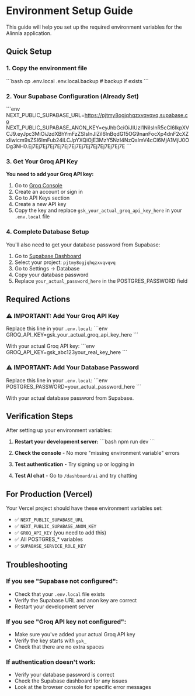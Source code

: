 # Environment Setup Guide

This guide will help you set up the required environment variables for the Alinnia application.

## Quick Setup

### 1. Copy the environment file
\`\`\`bash
cp .env.local .env.local.backup  # backup if exists
\`\`\`

### 2. Your Supabase Configuration (Already Set)
\`\`\`env
NEXT_PUBLIC_SUPABASE_URL=https://pjtmy8ogjqhqzxvqvqvq.supabase.co
NEXT_PUBLIC_SUPABASE_ANON_KEY=eyJhbGciOiJIUzI1NiIsInR5cCI6IkpXVCJ9.eyJpc3MiOiJzdXBhYmFzZSIsInJlZiI6InBqdG15OG9nanFocXp4dnF2cXZxIiwicm9sZSI6ImFub24iLCJpYXQiOjE3MzY5NzI4NzQsImV4cCI6MjA1MjU0ODg3NH0.Ej7Ej7Ej7Ej7Ej7Ej7Ej7Ej7Ej7Ej7Ej7Ej7Ej7E
\`\`\`

### 3. Get Your Groq API Key

**You need to add your Groq API key:**

1. Go to [Groq Console](https://console.groq.com/)
2. Create an account or sign in
3. Go to API Keys section
4. Create a new API key
5. Copy the key and replace `gsk_your_actual_groq_api_key_here` in your `.env.local` file

### 4. Complete Database Setup

You'll also need to get your database password from Supabase:

1. Go to [Supabase Dashboard](https://app.supabase.io/)
2. Select your project: `pjtmy8ogjqhqzxvqvqvq`
3. Go to Settings → Database
4. Copy your database password
5. Replace `your_actual_password_here` in the POSTGRES_PASSWORD field

## Required Actions

### ⚠️ IMPORTANT: Add Your Groq API Key

Replace this line in your `.env.local`:
\`\`\`env
GROQ_API_KEY=gsk_your_actual_groq_api_key_here
\`\`\`

With your actual Groq API key:
\`\`\`env
GROQ_API_KEY=gsk_abc123your_real_key_here
\`\`\`

### ⚠️ IMPORTANT: Add Your Database Password

Replace this line in your `.env.local`:
\`\`\`env
POSTGRES_PASSWORD=your_actual_password_here
\`\`\`

With your actual database password from Supabase.

## Verification Steps

After setting up your environment variables:

1. **Restart your development server:**
   \`\`\`bash
   npm run dev
   \`\`\`

2. **Check the console** - No more "missing environment variable" errors

3. **Test authentication** - Try signing up or logging in

4. **Test AI chat** - Go to `/dashboard/ai` and try chatting

## For Production (Vercel)

Your Vercel project should have these environment variables set:

- ✅ `NEXT_PUBLIC_SUPABASE_URL`
- ✅ `NEXT_PUBLIC_SUPABASE_ANON_KEY` 
- ✅ `GROQ_API_KEY` (you need to add this)
- ✅ All POSTGRES_* variables
- ✅ `SUPABASE_SERVICE_ROLE_KEY`

## Troubleshooting

### If you see "Supabase not configured":
- Check that your `.env.local` file exists
- Verify the Supabase URL and anon key are correct
- Restart your development server

### If you see "Groq API key not configured":
- Make sure you've added your actual Groq API key
- Verify the key starts with `gsk_`
- Check that there are no extra spaces

### If authentication doesn't work:
- Verify your database password is correct
- Check the Supabase dashboard for any issues
- Look at the browser console for specific error messages
